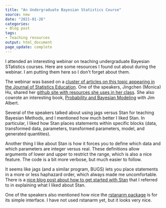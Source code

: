 ```yaml
---
title: "An Undergraduate Bayesian Statistics Course"
source: new
date: "2021-01-26"
categories:
- Blog post
tags:
- Teaching resources
output: html_document
page_update: complete
---
```


I attended an interesting webinar on teaching undergraduate Bayesian STatistics courses. Here are some resources I found out about during the webinar. I am putting them here so I don't forget about them.

<!--more-->

The webinar was based on a [cluster of articles on this topic appearing in the Journal of Statistics Education](https://www.tandfonline.com/toc/ujse20/28/3). One of the speakers, Jingchen (Monica) Hu, shared her [github site with resources she uses in her class](https://github.com/monika76five/Undergrad-Bayesian-Course). She also cowrote an interesting book, [Probability and Bayesian Modeling](https://www.routledge.com/Probability-and-Bayesian-Modeling/Albert-Hu/p/book/9781138492561) with Jim Albert.

Several of the speakers talked about using jags versus Stan for teaching Bayesian Methods, and I mentioned how much better I liked Stan. In particular, I liked how Stan places statements within specific blocks (data, transformed data, parameters, transformed parameters, model, and generated quantities). 

Another thing I like about Stan is how it forces you to define which data and which parameters are integer versus real. These definitions allow arguments of lower and upper to restrict the range, which is also a nice feature. The code is a bit more verbose, but much easier to follow. 

It seems like jags (and a similar program, BUGS) lets you place statements in a more or less haphazard order, which always made me uncomfortable. There is a [nice blog post about how to get started with Stan](https://www.r-bloggers.com/2019/01/an-introduction-to-stan-with-r/) that I referred to in explaining what I liked about Stan. 

One of the speakers also mentioned how nice the [rstanarm package](https://cran.r-project.org/web/packages/rstanarm/vignettes/rstanarm.html) is for its simple interface. I have not used rstanarm yet, but it looks very nice.
